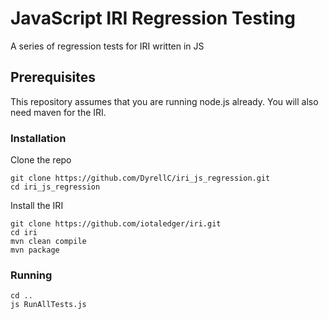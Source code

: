 # JavaScript IRI Regression Testing
A series of regression tests for IRI written in JS

## Prerequisites
This repository assumes that you are running node.js already. You will also need maven for the IRI.

### Installation 
Clone the repo
```
git clone https://github.com/DyrellC/iri_js_regression.git
cd iri_js_regression
```
Install the IRI 
```
git clone https://github.com/iotaledger/iri.git
cd iri
mvn clean compile 
mvn package
```

### Running
 ```
 cd ..
 js RunAllTests.js
 ```

